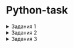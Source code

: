 # Python-task



<details>
  <summary>Задания 1</summary>

На языке Python реализовать алгоритм (функцию) определения четности целого числа, который будет аналогичен нижеприведенному по функциональности, но отличен по своей сути. Объяснить плюсы и минусы обеих реализаций.


    def isEven(value):return value%2==0 
    

Отвечать:[ссылка]()

    def is_even(number): return number & 1    

Давайте обратимся к результирующему коду на ассемблере для обеих функций, для начала используем GCC 9.3 на сайте godbolt:
        
        def isEven():

        1     0 LOAD_CONST               0 (<code object isEven at 0x564ab172e8f0, file "example.py", line 1>)
              2 LOAD_CONST               1 ('isEven')
              4 MAKE_FUNCTION            0
              6 STORE_NAME               0 (isEven)
              8 LOAD_CONST               2 (None)
             10 RETURN_VALUE

          Disassembly of <code object isEven at 0x564ab172e8f0, file "example.py", line 1>:
        1     0 LOAD_FAST                0 (value)
              2 LOAD_CONST               1 (2)
              4 BINARY_MODULO
              6 LOAD_CONST               2 (0)
              8 COMPARE_OP               2 (==)
             10 RETURN_VALUE
        
        def is_even():

        1     0 LOAD_CONST               0 (<code object is_even at 0x55ad0475f240, file "example.py", line 1>)
              2 LOAD_CONST               1 ('is_even')
              4 MAKE_FUNCTION            0
              6 STORE_NAME               0 (is_even)
              8 LOAD_CONST               2 (None)
             10 RETURN_VALUE
          Disassembly of <code object is_even at 0x55ad0475f240, file "example.py", line 1>:
        1     0 LOAD_FAST                0 (number)
              2 LOAD_CONST               1 (1)
              4 BINARY_AND
              6 RETURN_VALUE
И вот здесь уже есть разница.Функция is_even() работает быстрее, чем функция isEven().   
        
        
        



</details>


<details>
  <summary>Задания 2</summary>

На языках Python(2.7) написать минимум по 2 класса реализовывающих циклический буфер FIFO.

Объяснить плюсы и минусы каждой реализации.

Отвечать:

Первая реализация:

    class RingBuffer:
    def __init__(self,size_max):
        self.max = size_max
        self.data = []

    class __Full:
        def append(self, x):
            self.data[self.cur] = x
            self.cur = (self.cur+1) % self.max
        def get(self):
            return self.data[self.cur:]+self.data[:self.cur]

    def append(self,x):
        self.data.append(x)
        if len(self.data) == self.max:
            self.cur = 0
            self.__class__ = self.__Full

    def get(self):
        return self.data
Вторая реализация:
    
    class CircularBuffer(object):
    def __init__(self, size):
        self.index= 0
        self.size= size
        self._data = []

    def record(self, value):
        if len(self._data) == self.size:
            self._data[self.index]= value
        else:
            self._data.append(value)
        self.index= (self.index + 1) % self.size

    def __getitem__(self, key):
        return(self._data[key])

    def __repr__(self):
        return self._data.__repr__() + ' (' + str(len(self._data))+' items)'

    def get_all(self):
        return(self._data)


</details>

<details>
  <summary>Задания 3</summary>

На языке Python реализовать функцию, которая быстрее всего (по процессорным тикам) отсортирует данный ей массив чисел. Массив может быть любого размера со случайным порядком чисел (в том числе и отсортированным). Объяснить почему вы считаете, что функция соответствует заданным критериям.

Отвечать:


    def qsort(array):
            if len(array) < 2:
                return array
            else:
                pivot = array.pop(randrange(len(array)))
                small = [i for i in array if i <= pivot]
                big = [i for i in array if i > pivot]
                return qsort(small) + [pivot] + qsort(big)

Big O : O(nlogn) для qsort

    
        
[ссылка]()

</details>
